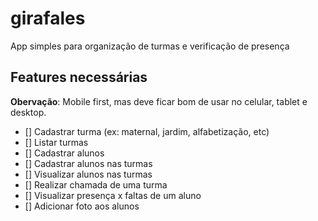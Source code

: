 # girafales
App simples para organização de turmas e verificação de presença

## Features necessárias
**Obervação**: Mobile first, mas deve ficar bom de usar no celular, tablet e desktop.

- [] Cadastrar turma (ex: maternal, jardim, alfabetização, etc)
- [] Listar turmas
- [] Cadastrar alunos
- [] Cadastrar alunos nas turmas
- [] Visualizar alunos nas turmas
- [] Realizar chamada de uma turma
- [] Visualizar presença x faltas de um aluno
- [] Adicionar foto aos alunos
